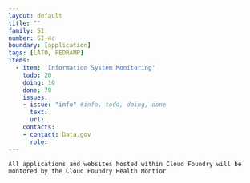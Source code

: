 ```yaml
---
layout: default
title: ""
family: SI
number: SI-4c
boundary: [application]
tags: [LATO, FEDRAMP]
items:
  - item: 'Information System Monitoring'
    todo: 20
    doing: 10
    done: 70   
    issues:
    - issue: "info" #info, todo, doing, done
      text:
      url:
    contacts:
    - contact: Data.gov
      role:
---
```

`All applications and websites hosted within Cloud Foundry will be montored by the Cloud Foundry Health Montior  `
